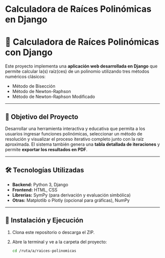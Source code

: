 # Calculadora de Raíces Polinómicas en Django
# 📐 Calculadora de Raíces Polinómicas con Django

Este proyecto implementa una **aplicación web desarrollada en Django** que permite calcular la(s) raíz(ces) de un polinomio utilizando tres métodos numéricos clásicos:

- Método de Bisección
- Método de Newton-Raphson
- Método de Newton-Raphson Modificado

---

## 🎯 Objetivo del Proyecto

Desarrollar una herramienta interactiva y educativa que permita a los usuarios ingresar funciones polinómicas, seleccionar un método de resolución y visualizar el proceso iterativo completo junto con la raíz aproximada. El sistema también genera una **tabla detallada de iteraciones** y permite **exportar los resultados en PDF**.

---

## 🛠️ Tecnologías Utilizadas

- **Backend:** Python 3, Django
- **Frontend:** HTML, CSS
- **Librerías:** SymPy (para derivación y evaluación simbólica)
- **Otras:** Matplotlib o Plotly (opcional para gráficas), NumPy

---

## 🚀 Instalación y Ejecución

1. Clona este repositorio o descarga el ZIP.
2. Abre la terminal y ve a la carpeta del proyecto:

   ```bash
   cd /ruta/a/raices-polinomicas

